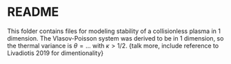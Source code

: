 # README
This folder contains files for modeling stability of a collisionless plasma in 1 dimension. The Vlasov-Poisson system was derived to be in 1 dimension, so the thermal variance is $\theta=...$ with $\kappa>1/2$. {talk more, include reference to Livadiotis 2019 for dimentionality}
